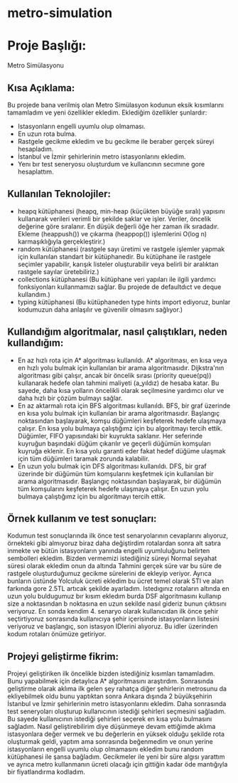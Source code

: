 # metro-simulation


# Proje Başlığı: 
Metro Simülasyonu

## Kısa Açıklama:
Bu projede bana verilmiş olan Metro Simülasyon kodunun eksik kısımlarını tamamladım ve yeni özellikler ekledim. Eklediğim özellikler şunlardır:
- Istasyonların engelli uyumlu olup olmaması.
- En uzun rota bulma.
- Rastgele gecikme ekledim ve bu gecikme ile beraber gerçek süreyi hesapladım.
- İstanbul ve İzmir şehirlerinin metro istasyonlarını ekledim.
- Yenı bır test seneryosu oluşturdum ve kullancının secımıne gore hesaplattım.

## Kullanılan Teknolojiler:
- heapq kütüphanesi (heapq, min-heap (küçükten büyüğe sıralı) yapısını kullanarak verileri verimli bir şekilde saklar ve işler. Veriler, öncelik değerine göre sıralanır. En düşük değerli öğe her zaman ilk sıradadır. Ekleme (heappush()) ve çıkarma (heappop()) işlemlerini O(log n) karmaşıklığıyla gerçekleştirir.)
- random kütüphanesi (rastgele sayı üretimi ve rastgele işlemler yapmak için kullanılan standart bir kütüphanedir. Bu kütüphane ile rastgele seçimler yapabilir, karışık listeler oluşturabilir veya belirli bir aralıktan rastgele sayılar üretebiliriz.)
- collections kütüphanesi (Bu kütüphane veri yapıları ile ilgili yardımcı fonksiyonları kullanmamızı sağlar. Bu projede de defaultdıct ve deque kullandım.)
- typing kütüphanesi (Bu kütüphaneden type hints import ediyoruz, bunlar kodumuzun daha anlaşılır ve güvenilir olmasını sağlıyor.)

## Kullandığım algoritmalar, nasıl çalıştıkları, neden kullandığım:
- En az hızlı rota için A* algoritması kullanıldı. A* algoritması, en kısa veya en hızlı yolu bulmak için kullanılan bir arama algoritmasıdır. Dijkstra'nın algoritması gibi çalışır, ancak bir öncelik sırası (priority queue(pq)) kullanarak hedefe olan tahmini maliyeti (a_yıldız) de hesaba katar. Bu sayede, daha kısa yolların öncelikli olarak seçilmesine yardımcı olur ve daha hızlı bir çözüm bulmayı sağlar.
- En az aktarmalı rota için BFS algoritması kullanıldı. BFS, bir graf üzerinde en kısa yolu bulmak için kullanılan bir arama algoritmasıdır. Başlangıç noktasından başlayarak, komşu düğümleri keşfeterek hedefe ulaşmaya çalışır. En kısa yolu bulmaya çalıştığımz için bu algoritmayı tercih ettik. Düğümler, FIFO yapısındaki bir kuyrukta saklanır. Her seferinde kuyruğun başındaki düğüm çıkarılır ve geçerli düğümün komşuları kuyruğa eklenir. En kısa yolu garanti eder fakat hedef düğüme ulaşmak için tüm düğümleri taramak zorunda kalabilir.
- En uzun yolu bulmak için DFS algoritması kullanıldı. DFS, bir graf üzerinde bir düğümün tüm komşularını keşfetmek için kullanılan bir arama algoritmasıdır. Başlangıç noktasından başlayarak, bir düğümün tüm komşularını keşfeterek hedefe ulaşmaya çalışır. En uzun yolu bulmaya çalıştığımz için bu algoritmayı tercih ettik.

## Örnek kullanım ve test sonuçları:
Kodumun test sonuçlarında ilk önce test senaryolarının cevaplarını alıyoruz, örnekteki gibi almıyoruz biraz daha değiştirdim rotalardan sonra alt satıra inmekte ve bütün istasyonların yanında engelli uyumluluğunu belirten sembolleri ekledim. Bizden vermemizi istediğiniz süreyi Normal seyahat süresi olarak ekledim onun da altında Tahmini gerçek süre var bu süre de rastgele oluşturduğumuz gecikme sürelerini de ekleyip veriyor. Ayrıca bunların üstünde Yolculuk ücreti ekledim bu ücret temel olarak 5Tl ve alan farkında gore 2.5TL artıcak şekilde ayarladım. Istedıgınız rotaların altında en uzun yolu buldugumuz bır kısım ekledım burda DSF algoritmasını kullanıp size a noktasından b noktasına en uzun sekilde nasıl gideriz bunun çıktısını veriyoruz. En sonda kendim 4. senaryo olarak kullanıcıdan ilk önce şehir seçtirtiyoruz sonrasında kullanıcıya şehir içerisinde istasyonların listesini veriyoruz ve başlangıç, son istasyon IDlerini alıyoruz. Bu idler üzerinden kodum rotaları önümüze getiriyor.


## Projeyi geliştirme fikrim:
Projeyi geliştiriken ilk öncelikle bizden istediğiniz kısımları tamamladım. Bunu yapabilmek için detaylıca A* algoritmasını araştırdım. Sonrasında geliştirme olarak aklıma ilk gelen şey rahatça diğer şehirlerin metrosunu da ekliyebilmek oldu bunu yaptıktan sonra Ankara dışında 2 büyükşehirin İstanbul ve İzmir şehirlerinin metro istasyonlarını ekledim. Daha sonrasında test seneryoları oluşturup kullanıcının istediği şehirleri seçmesini sağladım. Bu sayede kullanıcının istediği şehirleri seçerek en kısa yolu bulmasını sağladım. Nasıl geliştirebilirim diye düşünmeye devam ettiğimde aklıma istasyonlara değer vermek ve bu değerlerin en yüksek olduğu şekilde rota oluşturmak geldi, yaptım ama sonrasında beğenmedim ve onun yerine istasyonların engelli uyumlu olup olmamasını ekledim bunu random kütüphanesi ile şansa bağladım. Gecikmeler ile yeni bir süre algısı yarattım ve ayrıca metro kullanmanın ücreti olacağı için gittiğin kadar öde mantığıyla bir fiyatlandırma kodladım.

